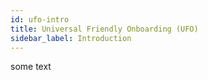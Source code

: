 ```yaml
---
id: ufo-intro
title: Universal Friendly Onboarding (UFO)
sidebar_label: Introduction
---
```


some text
